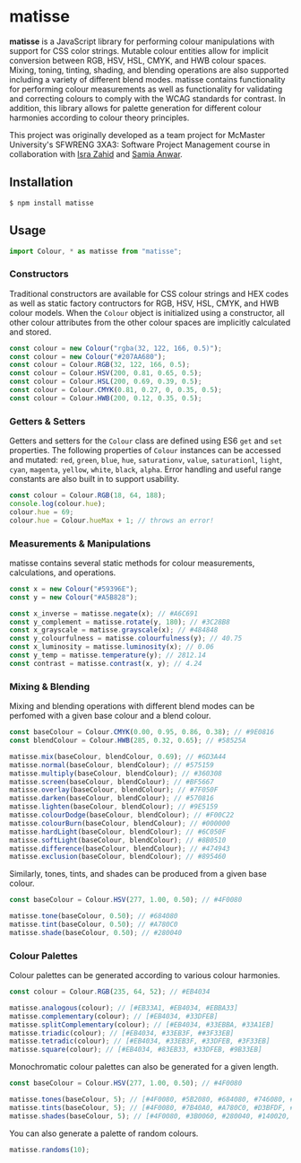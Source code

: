 # matisse
**matisse** is a JavaScript library for performing colour manipulations with support for CSS color strings. Mutable colour entities allow for implicit conversion between RGB, HSV, HSL, CMYK, and HWB colour spaces. Mixing, toning, tinting, shading, and blending operations are also supported including a variety of different blend modes. matisse contains functionality for performing colour measurements as well as functionality for validating and correcting colours to comply with the WCAG standards for contrast. In addition, this library allows for palette generation for different colour harmonies according to colour theory principles.

This project was originally developed as a team project for McMaster University's SFWRENG 3XA3: Software Project Management course in collaboration with [Isra Zahid](https://github.com/israzahid) and [Samia Anwar](https://github.com/SamiaAnwar).  


## Installation
```
$ npm install matisse
```

## Usage
```javascript
import Colour, * as matisse from "matisse";
```

### Constructors
Traditional constructors are available for CSS colour strings and HEX codes as well as static factory contructors for RGB, HSV, HSL, CMYK, and HWB colour models. When the `Colour` object is initialized using a constructor, all other colour attributes from the other colour spaces are implicitly calculated and stored.
```javascript
const colour = new Colour("rgba(32, 122, 166, 0.5)");
const colour = new Colour("#207AA680");
const colour = Colour.RGB(32, 122, 166, 0.5);
const colour = Colour.HSV(200, 0.81, 0.65, 0.5);
const colour = Colour.HSL(200, 0.69, 0.39, 0.5);
const colour = Colour.CMYK(0.81, 0.27, 0, 0.35, 0.5);
const colour = Colour.HWB(200, 0.12, 0.35, 0.5);
```

### Getters & Setters
Getters and setters for the `Colour` class are defined using ES6 `get` and `set` properties. The following properties of `Colour` instances can be accessed and mutated: `red`, `green`, `blue`, `hue`, `saturationv`, `value`, `saturationl`, `light`, `cyan`, `magenta`, `yellow`, `white`, `black`, `alpha`. Error handling and useful range constants are also built in to support usability.
```javascript
const colour = Colour.RGB(18, 64, 188);
console.log(colour.hue);
colour.hue = 69;
colour.hue = Colour.hueMax + 1; // throws an error!
```

### Measurements & Manipulations
matisse contains several static methods for colour measurements, calculations, and operations.
```javascript
const x = new Colour("#59396E");
const y = new Colour("#A5B828");

const x_inverse = matisse.negate(x); // #A6C691
const y_complement = matisse.rotate(y, 180); // #3C28B8
const x_grayscale = matisse.grayscale(x); // #484848
const y_colourfulness = matisse.colourfulness(y); // 40.75
const x_luminosity = matisse.luminosity(x); // 0.06
const y_temp = matisse.temperature(y); // 2812.14
const contrast = matisse.contrast(x, y); // 4.24
```

### Mixing & Blending
Mixing and blending operations with different blend modes can be perfomed with a given base colour and a blend colour.
```javascript
const baseColour = Colour.CMYK(0.00, 0.95, 0.86, 0.38); // #9E0816
const blendColour = Colour.HWB(285, 0.32, 0.65); // #58525A

matisse.mix(baseColour, blendColour, 0.69); // #6D3A44
matisse.normal(baseColour, blendColour); // #575159
matisse.multiply(baseColour, blendColour); // #360308
matisse.screen(baseColour, blendColour); // #BF5667
matisse.overlay(baseColour, blendColour); // #7F050F
matisse.darken(baseColour, blendColour); // #570816
matisse.lighten(baseColour, blendColour); // #9E5159
matisse.colourDodge(baseColour, blendColour); // #F00C22
matisse.colourBurn(baseColour, blendColour); // #000000
matisse.hardLight(baseColour, blendColour); // #6C050F
matisse.softLight(baseColour, blendColour); // #8B0510
matisse.difference(baseColour, blendColour); // #474943
matisse.exclusion(baseColour, blendColour); // #895460
```

Similarly, tones, tints, and shades can be produced from a given base colour.
```javascript
const baseColour = Colour.HSV(277, 1.00, 0.50); // #4F0080

matisse.tone(baseColour, 0.50); // #684080
matisse.tint(baseColour, 0.50); // #A780C0
matisse.shade(baseColour, 0.50); // #280040
```

### Colour Palettes
Colour palettes can be generated according to various colour harmonies.
```javascript
const colour = Colour.RGB(235, 64, 52); // #EB4034

matisse.analogous(colour); // [#EB33A1, #EB4034, #EBBA33]
matisse.complementary(colour); // [#EB4034, #33DFEB]
matisse.splitComplementary(colour); // [#EB4034, #33EBBA, #33A1EB]
matisse.triadic(colour); // [#EB4034, #33EB3F, ##3F33EB]
matisse.tetradic(colour); // [#EB4034, #33EB3F, #33DFEB, #3F33EB]
matisse.square(colour); // [#EB4034, #83EB33, #33DFEB, #9B33EB]
```

Monochromatic colour palettes can also be generated for a given length.
```javascript
const baseColour = Colour.HSV(277, 1.00, 0.50); // #4F0080

matisse.tones(baseColour, 5); // [#4F0080, #5B2080, #684080, #746080, #808080]
matisse.tints(baseColour, 5); // [#4F0080, #7B40A0, #A780C0, #D3BFDF, #FFFFFF]
matisse.shades(baseColour, 5); // [#4F0080, #3B0060, #280040, #140020, #000000]
```

You can also generate a palette of random colours.
```javascript
matisse.randoms(10);
```

